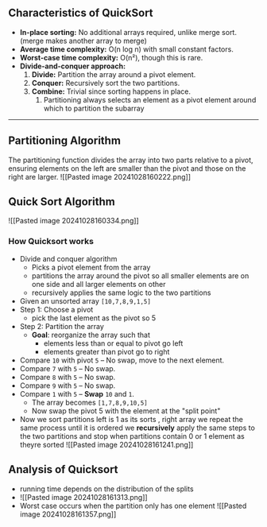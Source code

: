 ## Characteristics of QuickSort
- **In-place sorting:** No additional arrays required, unlike merge sort. (merge makes another array to merge)
- **Average time complexity:** O(n log n) with small constant factors.
- **Worst-case time complexity:** O(n²), though this is rare.
- **Divide-and-conquer approach:**
  1. **Divide:** Partition the array around a pivot element.
  2. **Conquer:** Recursively sort the two partitions.
  3. **Combine:** Trivial since sorting happens in place.
	  1. Partitioning always selects an element as a pivot element around which to partition the subarray 

---
## Partitioning Algorithm

The partitioning function divides the array into two parts relative to a pivot, ensuring elements on the left are smaller than the pivot and those on the right are larger.
![[Pasted image 20241028160222.png]]

## Quick Sort Algorithm
![[Pasted image 20241028160334.png]] 
### How Quicksort works
- Divide and conquer algorithm 
	- Picks a pivot element from the array
	- partitions the array around the pivot so all smaller elements are on one side and all larger elements on other
	- recursively applies the same logic to the two partitions
- Given an unsorted array `[10,7,8,9,1,5]`
- Step 1: Choose a pivot
	- pick the last element as the pivot so 5
- Step 2: Partition the array
	- **Goal**: reorganize the array such that
		- elements less than or equal to pivot go left
		- elements greater than pivot go to right
- Compare `10` with pivot `5` – No swap, move to the next element.
- Compare `7` with `5` – No swap.
- Compare `8` with `5` – No swap.
- Compare `9` with `5` – No swap.
- Compare `1` with `5` – **Swap** `10` and `1`.
	- The array becomes `[1,7,8,9,10,5]`
	- Now swap the pivot 5 with the element at the "split point"
- Now we sort partitions left is 1 as its sorts , right array we repeat the same process until it is ordered we **recursively** apply the same steps to the two partitions and stop when partitions contain 0 or 1 element as theyre sorted
![[Pasted image 20241028161241.png]]

## Analysis of Quicksort
- running time depends on the distribution of the splits
- ![[Pasted image 20241028161313.png]]
- Worst case occurs when the partition only has one element 
![[Pasted image 20241028161357.png]]
